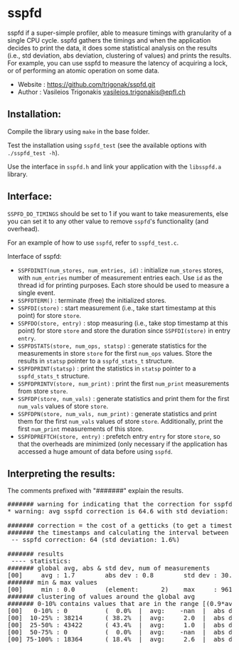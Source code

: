sspfd
=====

sspfd if a super-simple profiler, able to measure timings with granularity of a single CPU cycle. sspfd gathers the timings and when the application decides to print the data, it does some statistical analysis on the results (i.e., std deviation, abs deviation, clustering of values) and prints the results.  
For example, you can use sspfd to measure the latency of acquiring a lock, or of performing an atomic operation on some data.

* Website             : https://github.com/trigonak/sspfd.git
* Author              : Vasileios Trigonakis <vasileios.trigonakis@epfl.ch>

Installation:
-------------

Compile the library using `make` in the base folder.

Test the installation using `sspfd_test` (see the available options with `./sspfd_test -h`).

Use the interface in `sspfd.h` and link your application with the `libsspfd.a` library.

Interface:
----------

`SSPFD_DO_TIMINGS` should be set to 1 if you want to take measurements, else you can set it to any other value to remove `sspfd`'s functionality (and overhead).

For an example of how to use `sspfd`, refer to `sspfd_test.c`.

Interface of sspfd:

* `SSPFDINIT(num_stores, num_entries, id)` : initialize `num_stores` stores, with `num_entries` number of measurement entries each. Use `id` as the thread id for printing purposes. Each store should be used to measure a single event.
* `SSPFDTERM()` : terminate (free) the initialized stores.
* `SSPFDI(store)` : start measurement (i.e., take start timestamp at this point) for store `store`.
* `SSPFDO(store, entry)` : stop measuring (i.e., take stop timestamp at this point) for store `store` and store the duration since `SSPFDI(store)` in entry `entry`. 
* `SSPFDSTATS(store, num_ops, statsp)` : generate statistics for the measurements in store `store` for the first `num_ops` values. Store the results in `statsp` pointer to a `sspfd_stats_t` structure. 
* `SSPFDPRINT(statsp)` : print the statistics in `statsp` pointer to a `sspfd_stats_t` structure. 
* `SSPFDPRINTV(store, num_print)` : print the first `num_print` measurements from store `store`.
* `SSPFDP(store, num_vals)` : generate statistics and print them for the first `num_vals` values of store `store`.
* `SSPFDPN(store, num_vals, num_print)` : generate statistics and print them for the first `num_vals` values of store `store`. Additionally, print the first `num_print` measurements of this store.
* `SSPFDPREFTCH(store, entry)` : prefetch entry `entry` for store `store`, so that the overheads are minimized (only necessary if the application has accessed a huge amount of data before using `sspfd`.

Interpreting the results:
-------------------------

The comments prefixed with "#######" explain the results.

<pre>
####### warning for indicating that the correction for sspfd was not stable
* warning: avg sspfd correction is 64.6 with std deviation: 47.4%. Recalculating.

####### correction = the cost of a getticks (to get a timestamp) + the cost of storing
####### the timestamps and calculating the interval between two timestamps
 -- sspfd correction: 64 (std deviation: 1.6%)

####### results
 ---- statistics:
####### global avg, abs & std dev, num of measurements
[00]     avg : 1.7        abs dev : 0.8        std dev : 30.4       num     : 100000
####### min & max values
[00]     min : 0.0        (element:      2)    max     : 9614.0     (element:  92787)
####### clustering of values around the global avg
####### 0-10% contains values that are in the range [(0.9*avg)..(1.1*avg)]
[00]   0-10% : 0          (  0.0%  |  avg:    -nan  |  abs dev:   -nan  |  std dev:   -nan =  -nan%)
[00]  10-25% : 38214      ( 38.2%  |  avg:     2.0  |  abs dev:    0.0  |  std dev:    0.0 =   0.0%)
[00]  25-50% : 43422      ( 43.4%  |  avg:     1.0  |  abs dev:    0.0  |  std dev:    0.0 =   0.0%)
[00]  50-75% : 0          (  0.0%  |  avg:    -nan  |  abs dev:   -nan  |  std dev:   -nan =  -nan%)
[00] 75-100% : 18364      ( 18.4%  |  avg:     2.6  |  abs dev:    1.7  |  std dev:   71.0 = 2741.5%)
</pre>
